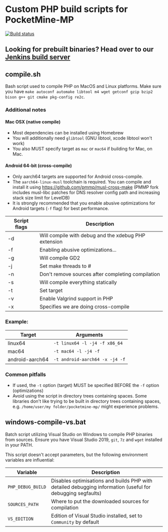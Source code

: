 # Custom PHP build scripts for PocketMine-MP
[![Build status](https://github.com/pmmp/php-build-scripts/actions/workflows/main.yml/badge.svg)](https://github.com/pmmp/php-build-scripts/actions/workflows/main.yml)

## Looking for prebuilt binaries? Head over to our [Jenkins build server](https://jenkins.pmmp.io/job/PHP-8.0-Aggregate)

## compile.sh

Bash script used to compile PHP on MacOS and Linux platforms. Make sure you have ``make autoconf automake libtool m4 wget getconf gzip bzip2 bison g++ git cmake pkg-config re2c``.

### Additional notes
#### Mac OSX (native compile)
- Most dependencies can be installed using Homebrew
- You will additionally need `glibtool` (GNU libtool, xcode libtool won't work)
- You also MUST specify target as `mac` or `mac64` if building for Mac, on Mac.

#### Android 64-bit (cross-compile)
- Only aarch64 targets are supported for Android cross-compile.
- The `aarch64-linux-musl` toolchain is required. You can compile and install it using https://github.com/pmmp/musl-cross-make (PMMP fork includes musl-libc patches for DNS resolver config path and increasing stack size limit for LevelDB)
- It is strongly recommended that you enable abusive optimizations for Android targets (`-f` flag) for best performance.

| Script flags | Description                                                                           |
| ------------ | ------------------------------------------------------------------------------------- |
| -d           | Will compile with debug and the xdebug PHP extension                                  |
| -f           | Enabling abusive optimizations...                                                     |
| -g           | Will compile GD2                                                                      |
| -j           | Set make threads to #                                                                 |
| -n           | Don't remove sources after completing compilation                                     |
| -s           | Will compile everything statically                                                    |
| -t           | Set target                                                                            |
| -v           | Enable Valgrind support in PHP                                                        |
| -x           | Specifies we are doing cross-compile                                                  |

### Example:

| Target          | Arguments                        |
| --------------- | -------------------------------- |
| linux64         | ``-t linux64 -l -j4 -f x86_64``  |
| mac64           | ``-t mac64 -l -j4 -f``           |
| android-aarch64 | ``-t android-aarch64 -x -j4 -f`` |

### Common pitfalls
- If used, the `-t` option (target) MUST be specified BEFORE the `-f` option (optimizations)
- Avoid using the script in directory trees containing spaces. Some libraries don't like trying to be built in directory trees containing spaces, e.g. `/home/user/my folder/pocketmine-mp/` might experience problems.

## windows-compile-vs.bat

Batch script utilizing Visual Studio on Windows to compile PHP binaries from sources.
Ensure you have Visual Studio 2019, `git`, `7z` and `wget` installed in your PATH.

This script doesn't accept parameters, but the following environment variables are influential:

| Variable | Description |
| -------- | ----------- |
| `PHP_DEBUG_BUILD` | Disables optimisations and builds PHP with detailed debugging information (useful for debugging segfaults)
| `SOURCES_PATH` | Where to put the downloaded sources for compilation |
| `VS_EDITION` | Edition of Visual Studio installed, set to `Community` by default |
